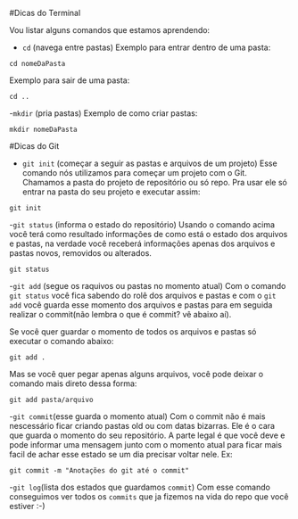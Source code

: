 #Dicas do Terminal

Vou listar alguns comandos que estamos aprendendo:

- `cd` (navega entre pastas)
Exemplo para entrar dentro de uma pasta:
```
cd nomeDaPasta
```
Exemplo para sair de uma pasta:
```
cd ..
```

-`mkdir` (pria pastas)
Exemplo de como criar pastas:
```
mkdir nomeDaPasta
```

#Dicas do Git

- `git init` (começar a seguir as pastas e arquivos de um projeto)
Esse comando nós utilizamos para começar um projeto com o Git. 
Chamamos a pasta do projeto de repositório ou só repo. Pra usar ele só entrar na pasta do seu projeto e executar assim:

```
git init
```

-`git status` (informa o estado do repositório)
Usando o comando acima você terá como resultado informações de como está o estado dos arquivos e pastas, na verdade você receberá informações apenas dos arquivos e pastas novos, removidos ou alterados.

```
git status
```

-`git add` (segue os raquivos ou pastas no momento atual)
Com o comando `git status` você fica sabendo do rolê dos arquivos e pastas e com o `git add` você guarda esse momento dos arquivos e pastas para em seguida realizar o commit(não lembra o que é commit? vê abaixo aí).

Se você quer guardar o momento de todos os arquivos e pastas só executar o comando abaixo:
```
git add .
```

Mas se você quer pegar apenas alguns arquivos, você pode deixar o comando mais direto dessa forma:
```
git add pasta/arquivo
```
-`git commit`(esse guarda o momento atual)
Com o commit não é mais nescessário ficar criando pastas old ou com datas bizarras. Ele é o cara que guarda o momento do seu repositório. A parte legal é que você deve e pode informar uma mensagem junto com o momento atual para ficar mais facil de achar esse estado se um dia precisar voltar nele. Ex:
```
git commit -m "Anotações do git até o commit"
```
-`git log`(lista dos estados que guardamos `commit`)
Com esse comando conseguimos ver todos os `commits` que ja fizemos na vida do repo que você estiver :-)
